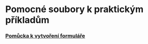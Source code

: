 # Pomocné soubory k praktickým příkladům

### [Pomůcka k vytvoření formuláře](https://michalvarys.github.io/gpt-app-tools/builder.html)
